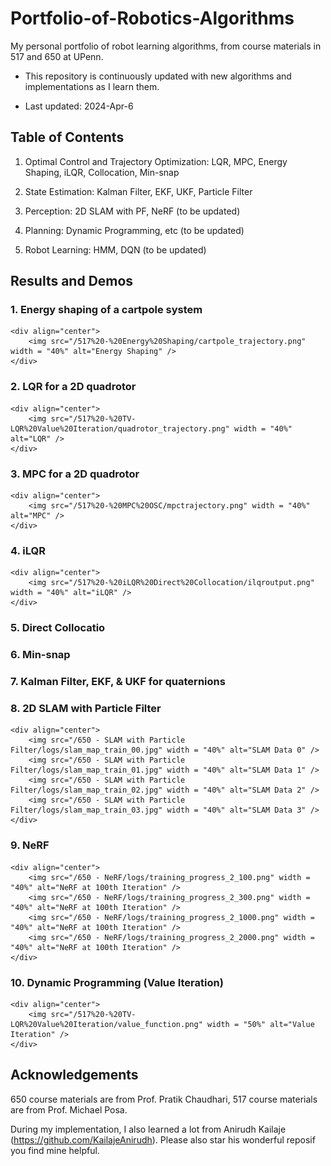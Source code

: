 # Portfolio-of-Robotics-Algorithms

My personal portfolio of robot learning algorithms, from course materials in 517 and 650 at UPenn.

* This repository is continuously updated with new algorithms and implementations as I learn them.

* Last updated: 2024-Apr-6

## Table of Contents

1. Optimal Control and Trajectory Optimization: LQR, MPC, Energy Shaping, iLQR, Collocation, Min-snap

2. State Estimation: Kalman Filter, EKF, UKF, Particle Filter

3. Perception: 2D SLAM with PF, NeRF (to be updated)

4. Planning: Dynamic Programming, etc (to be updated)

5. Robot Learning: HMM, DQN (to be updated)

## Results and Demos

### 1. Energy shaping of a cartpole system

    <div align="center">
        <img src="/517%20-%20Energy%20Shaping/cartpole_trajectory.png" width = "40%" alt="Energy Shaping" />
    </div>

### 2. LQR for a 2D quadrotor

    <div align="center">
        <img src="/517%20-%20TV-LQR%20Value%20Iteration/quadrotor_trajectory.png" width = "40%" alt="LQR" />
    </div>

### 3. MPC for a 2D quadrotor

    <div align="center">
        <img src="/517%20-%20MPC%20OSC/mpctrajectory.png" width = "40%" alt="MPC" />
    </div>

### 4. iLQR

    <div align="center">
        <img src="/517%20-%20iLQR%20Direct%20Collocation/ilqroutput.png" width = "40%" alt="iLQR" />
    </div>

### 5. Direct Collocatio

### 6. Min-snap

### 7. Kalman Filter, EKF, & UKF for quaternions

### 8. 2D SLAM with Particle Filter

    <div align="center">
        <img src="/650 - SLAM with Particle Filter/logs/slam_map_train_00.jpg" width = "40%" alt="SLAM Data 0" />
        <img src="/650 - SLAM with Particle Filter/logs/slam_map_train_01.jpg" width = "40%" alt="SLAM Data 1" />
        <img src="/650 - SLAM with Particle Filter/logs/slam_map_train_02.jpg" width = "40%" alt="SLAM Data 2" />
        <img src="/650 - SLAM with Particle Filter/logs/slam_map_train_03.jpg" width = "40%" alt="SLAM Data 3" />
    </div>

### 9. NeRF

    <div align="center">
        <img src="/650 - NeRF/logs/training_progress_2_100.png" width = "40%" alt="NeRF at 100th Iteration" />
        <img src="/650 - NeRF/logs/training_progress_2_300.png" width = "40%" alt="NeRF at 100th Iteration" />
        <img src="/650 - NeRF/logs/training_progress_2_1000.png" width = "40%" alt="NeRF at 100th Iteration" />
        <img src="/650 - NeRF/logs/training_progress_2_2000.png" width = "40%" alt="NeRF at 100th Iteration" />
    </div>

### 10. Dynamic Programming (Value Iteration)

    <div align="center">
        <img src="/517%20-%20TV-LQR%20Value%20Iteration/value_function.png" width = "50%" alt="Value Iteration" />
    </div>

## Acknowledgements

650 course materials are from Prof. Pratik Chaudhari, 517 course materials are from Prof. Michael Posa. 

During my implementation, I also learned a lot from Anirudh Kailaje (https://github.com/KailajeAnirudh). Please also star his wonderful reposif you find mine helpful.
